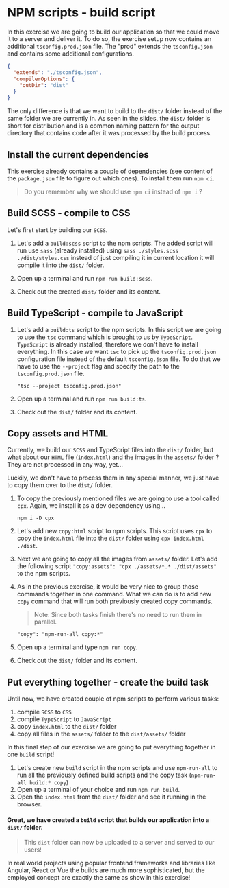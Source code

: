 # NPM scripts - build script

In this exercise we are going to build our application so that we could move it to a server and deliver it.
To do so, the exercise setup now contains an additional `tsconfig.prod.json` file. 
The "prod" extends the `tsconfig.json` and contains some additional configurations. 

```json
{
  "extends": "./tsconfig.json",
  "compilerOptions": {
    "outDir": "dist"
  }
}
```

The only difference is that we want to build to the `dist/` folder instead of the same folder we are currently in. 
As seen in the slides, the `dist/` folder is short for distribution and is a common naming pattern 
for the output directory that contains code after it was processed by the build process.



## Install the current dependencies

This exercise already contains a couple of dependencies 
(see content of the `package.json` file to figure out which ones). 
To install them run `npm ci`. 

> Do you remember why we should use `npm ci` instead of `npm i` ? 



## Build SCSS - compile to CSS

Let's first start by building our `SCSS`.

1. Let's add a `build:scss` script to the npm scripts. 
   The added script will run use `sass` (already installed) using 
   `sass ./styles.scss ./dist/styles.css` instead of just compiling it in current location 
   it will compile it into the `dist/` folder.

2. Open up a terminal and run `npm run build:scss`.

3. Check out the created `dist/` folder and its content.

   

## Build TypeScript - compile to JavaScript

1. Let's add a `build:ts` script to the npm scripts. In this script we are going to use the `tsc` command 
   which is brought to us by `TypeScript`. `TypeScript` is already installed, therefore we don't have to 
   install everything. In this case we want `tsc` to pick up the `tsconfig.prod.json` configuration file 
   instead of the default `tsconfig.json` file. To do that we have to use the `--project` flag and specify 
   the path to the `tsconfig.prod.json` file.

   ```
   "tsc --project tsconfig.prod.json"
   ```

2. Open up a terminal and run `npm run build:ts`.

3. Check out the  `dist/` folder and its content.



## Copy assets and HTML

Currently, we build our `SCSS` and TypeScript files into the `dist/` folder,
but what about our `HTML` file (`index.html`) and the images in the `assets/` folder ? 
They are not processed in any way, yet... 

Luckily, we don't have to process them in any special manner, we just have to copy them over to the `dist/` folder.

1. To copy the previously mentioned files we are going to use a tool called `cpx`. 
   Again, we install it as a dev dependency using...

   ```
   npm i -D cpx
   ```

2. Let's  add new `copy:html` script to npm scripts. This script uses `cpx` to copy the `index.html` file 
   into the `dist/` folder using `cpx index.html ./dist`.

3. Next we are going to copy all the images from `assets/` folder.
   Let's add the following script `"copy:assets": "cpx ./assets/*.* ./dist/assets"` to the npm scripts.

4. As in the previous exercise, it would be very nice to group those commands together in one command. 
   What we can do is to add new `copy` command that will run both previously created copy commands. 
   > Note: Since both tasks finish there's no need to run them in parallel. 

   ```
   "copy": "npm-run-all copy:*"
   ```

5. Open up a terminal and type `npm run copy`.

6. Check out the `dist/` folder and its content.



## Put everything together - create the build task

Until now, we have created couple of npm scripts to perform various tasks: 

1. compile `SCSS` to `CSS`
2. compile `TypeScript` to `JavaScript`
3. copy `index.html` to the `dist/` folder
4. copy all files in the  `assets/` folder to the `dist/assets/` folder

In this final step of our exercise we are going to put everything together in one `build` script!

1. Let's create new `build` script in the npm scripts and use `npm-run-all` to run all the previously defined build 
   scripts and the copy task (`npm-run-all build:* copy`)
2. Open up a terminal of your choice and run `npm run build`.
3. Open the `index.html` from the `dist/` folder and see it running in the browser.

#### Great, we have created a `build` script that builds our application into a `dist/` folder. 

> This `dist` folder can now be uploaded to a server and served to our users!

In real world projects using popular frontend frameworks and libraries like Angular, React or Vue the builds 
are much more sophisticated, but the employed concept are exactly the same as show in this exercise!
